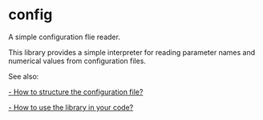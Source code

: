 # config
A simple configuration flie reader.

This library provides a simple interpreter for reading parameter names and numerical values from configuration files.

See also:

[- How to structure the configuration file?](conf_file_structure.md)

[- How to use the library in your code?](code_example.md)

